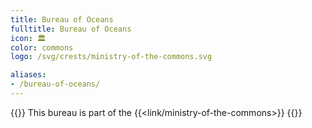 ```yaml
---
title: Bureau of Oceans
fulltitle: Bureau of Oceans
icon: 🏛️
color: commons
logo: /svg/crests/ministry-of-the-commons.svg

aliases:
- /bureau-of-oceans/
---
```

{{<note series>}}
 This bureau is part of the {{<link/ministry-of-the-commons>}}
{{</note>}}